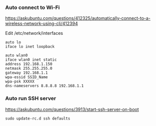 ### Auto connect to Wi-Fi

https://askubuntu.com/questions/412325/automatically-connect-to-a-wireless-network-using-cli/412394

Edit /etc/network/interfaces

```
auto lo
iface lo inet loopback

auto wlan0
iface wlan0 inet static
address 192.168.1.150
netmask 255.255.255.0
gateway 192.168.1.1
wpa-essid SSID_Name
wpa-psk XXXXX
dns-nameservers 8.8.8.8 192.168.1.1
```

### Auto run SSH server

https://askubuntu.com/questions/3913/start-ssh-server-on-boot

```
sudo update-rc.d ssh defaults
```
